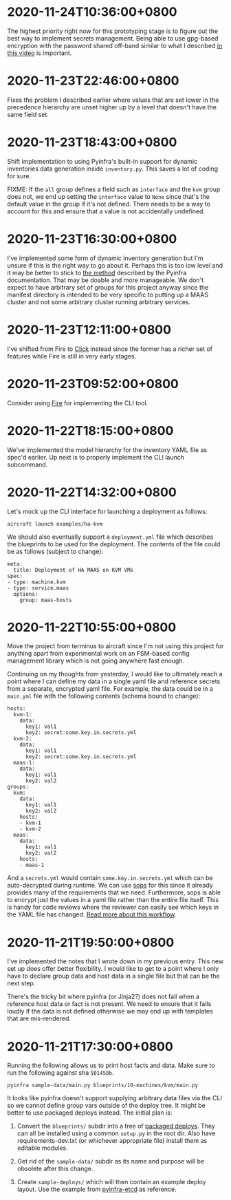 # 2020-11-24T10:36:00+0800

The highest priority right now for this prototyping stage is to figure
out the best way to implement secrets management. Being able to use
gpg-based encryption with the password shared off-band similar to what I
described [in this video](https://youtu.be/PweKPLDweO4) is important.


# 2020-11-23T22:46:00+0800

Fixes the problem I described earlier where values that are set lower in
the precedence hierarchy are unset higher up by a level that doesn't have
the same field set.


# 2020-11-23T18:43:00+0800

Shift implementation to using Pyinfra's built-in support for dynamic
inventories data generation inside `inventory.py`. This saves a lot of
coding for sure.

FIXME: If the `all` group defines a field such as `interface` and the
       `kvm` group does not, we end up setting the `interface` value to
       `None` since that's the default value in the group if it's not
       defined. There needs to be a way to account for this and ensure
       that a value is not accidentally undefined.


# 2020-11-23T16:30:00+0800

I've implemented some form of dynamic inventory generation but I'm unsure
if this is the right way to go about it. Perhaps this is too low level and
it may be better to stick to [the method](https://docs.pyinfra.com/en/1.x/examples/dynamic_inventories_data.html)
described by the Pyinfra documentation. That may be doable and more manageable.
We don't expect to have arbitrary set of groups for this project anyway
since the manifest directory is intended to be very specific to putting up
a MAAS cluster and not some arbitrary cluster running arbitrary services.


# 2020-11-23T12:11:00+0800

I've shifted from Fire to [Click](https://click.palletsprojects.com/en/7.x/documentation/)
instead since the former has a richer set of features while Fire is still
in very early stages.


# 2020-11-23T09:52:00+0800

Consider using [Fire](https://google.github.io/python-fire/) for implementing
the CLI tool.


# 2020-11-22T18:15:00+0800

We've implemented the model hierarchy for the inventory YAML file as
spec'd earlier. Up next is to properly implement the CLI launch subcommand.


# 2020-11-22T14:32:00+0800

Let's mock up the CLI interface for launching a deployment as follows:

```
aircraft launch examples/ha-kvm
```

We should also eventually support a `deployment.yml` file which describes
the blueprints to be used for the deployment. The contents of the file
could be as follows (subject to change):

```
meta:
  title: Deployment of HA MAAS on KVM VMs
spec:
- type: machine.kvm
- type: service.maas
  options:
    group: maas-hosts
```


# 2020-11-22T10:55:00+0800

Move the project from terminus to aircraft since I'm not using this
project for anything apart from experimental work on an FSM-based config
management library which is not going anywhere fast enough.

Continuing on my thoughts from yesterday, I would like to ultimately reach
a point where I can define my data in a single yaml file and reference secrets
from a separate, encrypted yaml file. For example, the data could be in
a `main.yml` file with the following contents (schema bound to change):

```
hosts:
  kvm-1:
    data:
      key1: val1
      key2: secret:some.key.in.secrets.yml
  kvm-2:
    data:
      key1: val1
      key2: secret:some.key.in.secrets.yml
  maas-1:
    data:
      key1: val1
      key2: val2
groups:
  kvm:
    data:
      key1: val1
      key2: val2
    hosts:
    - kvm-1
    - kvm-2
  maas:
    data:
      key1: val1
      key2: val2
    hosts:
    - maas-1
```

And a `secrets.yml` would contain `some.key.in.secrets.yml` which can
be auto-decrypted during runtime. We can use [sops](https://github.com/mozilla/sops/)
for this since it already provides many of the requirements that we need.
Furthermore, sops is able to encrypt just the values in a yaml file
rather than the entire file itself. This is handy for code reviews where
the reviewer can easily see which keys in the YAML file has changed.
[Read more about this workflow](https://poweruser.blog/how-to-encrypt-secrets-in-config-files-1dbb794f7352).


# 2020-11-21T19:50:00+0800

I've implemented the notes that I wrote down in my previous entry. This
new set up does offer better flexibility. I would like to get to a point
where I only have to declare group data and host data in a single file
but that can be the next step.

There's the tricky bit where pyinfra (or Jinja2?) does not fail when a
reference host data or fact is not present. We need to ensure that it
fails loudly if the data is not defined otherwise we may end up with
templates that are mis-rendered.


# 2020-11-21T17:30:00+0800

Running the following allows us to print host facts and data. Make sure
to run the following against sha `501458b`.
 
```
pyinfra sample-data/main.py blueprints/10-machines/kvm/main.py
```

It looks like pyinfra doesn't support supplying arbitrary data files via
the CLI so we cannot define group vars outside of the deploy tree. It
might be better to use packaged deploys instead. The initial plan is:

1) Convert the `blueprints/` subdir into a tree of
   [packaged deploys](https://docs.pyinfra.com/en/1.x/api/deploys.html).
   They can all be installed using a common `setup.py` in the root dir.
   Also have requirements-dev.txt (or whichever appropriate file) install
   them as editable modules.

2) Get rid of the `sample-data/` subdir as its name and purpose will be
   obsolete after this change.

3) Create `sample-deploys/` which will then contain an example deploy
   layout. Use the example from [pyinfra-etcd](https://github.com/Fizzadar/pyinfra-etcd/tree/develop/example)
   as reference.


